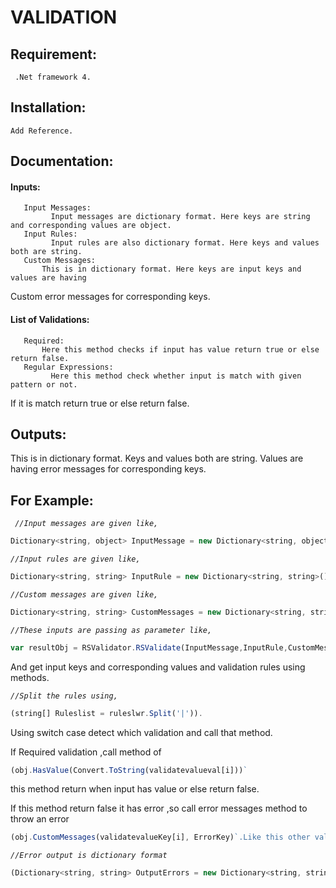 # VALIDATION

## Requirement:
     .Net framework 4.
## Installation:
    Add Reference.
## Documentation:
  #### Inputs:
       Input Messages:
             Input messages are dictionary format. Here keys are string and corresponding values are object.
       Input Rules:
             Input rules are also dictionary format. Here keys and values both are string.
       Custom Messages:
           This is in dictionary format. Here keys are input keys and values are having
Custom error messages for corresponding keys.
#### List of Validations:
       Required:
           Here this method checks if input has value return true or else return false.
       Regular Expressions:
             Here this method check whether input is match with given pattern or not.
If it is match return true or else return false.
## Outputs:
This is in dictionary format. Keys and values both are string. Values are having error messages for corresponding keys.
## For Example:
*``` //Input messages are given like,```*
```javascript
Dictionary<string, object> InputMessage = new Dictionary<string, object>().
```
    
*```//Input rules are given like,```*
```javascript
Dictionary<string, string> InputRule = new Dictionary<string, string>().
```
   
*```//Custom messages are given like,```*
```javascript
Dictionary<string, string> CustomMessages = new Dictionary<string, string>().
```
*```//These inputs are passing as parameter like,```*
```javascript
var resultObj = RSValidator.RSValidate(InputMessage,InputRule,CustomMessages).
```
And get input keys and corresponding  values and validation rules using methods.

*```//Split the rules using,```*
```javascript
(string[] Ruleslist = ruleslwr.Split('|')).
```
Using switch case detect which validation and call that method.

If  Required validation ,call method of
```javascript
(obj.HasValue(Convert.ToString(validatevalueval[i]))`
```
this method return when input has value or else return false.

If  this method return false it has error ,so call error messages method  to throw an error
```javascript
(obj.CustomMessages(validatevalueKey[i], ErrorKey)`.Like this other validation has to done.
```
*```//Error output is dictionary format```*
```javascript
(Dictionary<string, string> OutputErrors = new Dictionary<string, string> { }).
```